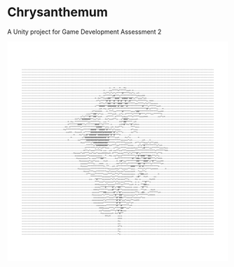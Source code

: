 # Chrysanthemum
A Unity project for Game Development Assessment 2

![image](https://github.com/valkyrveylatoja/Chrysanthemum/blob/main/Chrysanthemum/ascii-art.png?raw=true)
